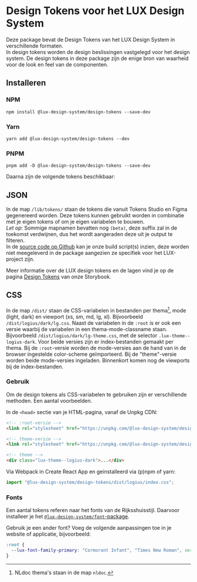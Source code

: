 # Design Tokens voor het LUX Design System

Deze package bevat de Design Tokens van het LUX Design System in verschillende formaten.  
In design tokens worden de design beslissingen vastgelegd voor het design system. De design tokens in deze package zijn de enige bron van waarheid voor de look en feel van de componenten.

## Installeren

### NPM

`npm install @lux-design-system/design-tokens --save-dev`

### Yarn

`yarn add @lux-design-system/design-tokens --dev`

### PNPM

`pnpm add -D @lux-design-system/design-tokens --save-dev`

Daarna zijn de volgende tokens beschikbaar:

## JSON

In de map `/lib/tokens/` staan de tokens die vanuit Tokens Studio en Figma gegenereerd worden.
Deze tokens kunnen gebruikt worden in combinatie met je eigen tokens of om je eigen variabelen te bouwen.  
_Let op_: Sommige mapnamen bevatten nog `(beta)`, deze suffix zal in de toekomst verdwijnen, dus het wordt aangeraden deze uit je output te filteren.  
In de [source code op Github](https://github.com/nl-design-system/lux) kan je onze build script(s) inzien, deze worden niet meegeleverd in de package aangezien ze specifiek voor het LUX-project zijn.

Meer informatie over de LUX design tokens en de lagen vind je op de pagina [Design Tokens](https://nl-design-system.github.io/lux/?path=/docs/design-tokens-design-tokens--docs) van onze Storybook.

## CSS

In de map `/dist/` staan de CSS-variabelen in bestanden per thema[^1], mode (light, dark) en viewport (xs, sm, md, lg, xl). Bijvoorbeeld `/dist/logius/dark/lg.css`.
Naast de variabelen in de `:root` is er ook een versie waarbij de variabelen in een thema-mode-classname staan. Bijvoorbeeld `/dist/logius/dark/lg-theme.css`, met de selector `.lux-theme--logius-dark`.
Voor beide versies zijn er index-bestanden gemaakt per thema. Bij de `:root`-versie worden de mode-versies aan de hand van in de browser ingestelde color-scheme geïmporteerd. Bij de "theme"-versie worden beide mode-versies ingeladen.
Binnenkort komen nog de viewports bij de index-bestanden.

### Gebruik

Om de design tokens als CSS-variabelen te gebruiken zijn er verschillende methoden. Een aantal voorbeelden.

In de `<head>` sectie van je HTML-pagina, vanaf de Unpkg CDN:

```html
<!-- :root-versie -->
<link rel="stylesheet" href="https://unpkg.com/@lux-design-system/design-tokens/dist/logius/index.css" />
```

```html
<!-- theme-versie -->
<link rel="stylesheet" href="https://unpkg.com/@lux-design-system/design-tokens/dist/logius/index-theme.css" />
```

```html
<!-- theme -->
<div class="lux-theme--logius-dark">...</div>
```

Via Webpack in Create React App en geinstalleerd via (p)npm of yarn:

```javascript
import "@lux-design-system/design-tokens/dist/logius/index.css";
```

### Fonts

Een aantal tokens referen naar het fonts van de Rijksshuisstijl. Daarvoor installeer je het [`@lux-design-system/font`-package](https://www.npmjs.com/package/@lux-design-system/font).

Gebruik je een ander font? Voeg de volgende aanpassingen toe in je website of applicatie, bijvoorbeeld:

```css
:root {
  --lux-font-family-primary: "Cormorant Infant", "Times New Roman", serif;
}
```

[^1]: NLdoc thema's staan in de map `nldoc`.

